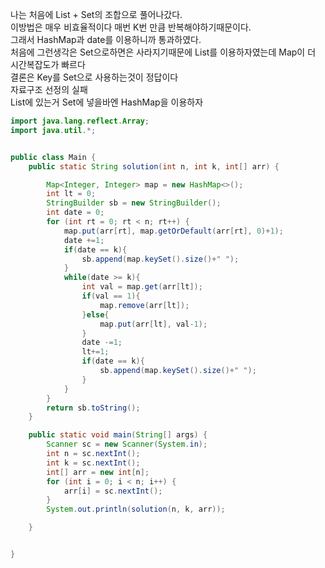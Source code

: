 나는 처음에 List + Set의 조합으로 풀어나갔다. <br>
이방법은 매우 비효율적이다 매번 K번 만큼 반복해야하기때문이다. <br>
그래서 HashMap과 date를 이용하니까 통과하였다. <br>
처음에 그런생각은 Set으로하면은 사라지기때문에 List를 이용하자였는데 Map이 더 시간복잡도가 빠르다 <br>
결론은 Key를 Set으로 사용하는것이 정답이다 <br>
자료구조 선정의 실패 <br>
List에 있는거 Set에 넣을바엔 HashMap을 이용하자 <br>
```java
import java.lang.reflect.Array;
import java.util.*;


public class Main {
    public static String solution(int n, int k, int[] arr) {

        Map<Integer, Integer> map = new HashMap<>();
        int lt = 0;
        StringBuilder sb = new StringBuilder();
        int date = 0;
        for (int rt = 0; rt < n; rt++) {
            map.put(arr[rt], map.getOrDefault(arr[rt], 0)+1);
            date +=1;
            if(date == k){
                sb.append(map.keySet().size()+" ");
            }
            while(date >= k){
                int val = map.get(arr[lt]);
                if(val == 1){
                    map.remove(arr[lt]);
                }else{
                    map.put(arr[lt], val-1);
                }
                date -=1;
                lt+=1;
                if(date == k){
                    sb.append(map.keySet().size()+" ");
                }
            }
        }
        return sb.toString();
    }

    public static void main(String[] args) {
        Scanner sc = new Scanner(System.in);
        int n = sc.nextInt();
        int k = sc.nextInt();
        int[] arr = new int[n];
        for (int i = 0; i < n; i++) {
            arr[i] = sc.nextInt();
        }
        System.out.println(solution(n, k, arr));

    }


}
```
